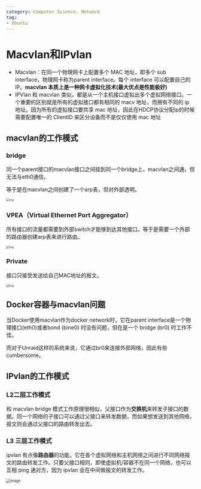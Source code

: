 ```yaml
---
category: Computer Science, Network
tag: 
- Ubuntu
---
```




# Macvlan和IPvlan

- Macvlan：在同一个物理网卡上配置多个 MAC 地址，即多个 sub interface，物理网卡称为parent interface。每个 interface 可以配置自己的 IP。**macvlan 本质上是一种网卡虚拟化技术(最大优点是性能极好)**
-  IPVlan 和 macvlan 类似，都是从一个主机接口虚拟出多个虚拟网络接口。一个重要的区别就是所有的虚拟接口都有相同的 macv 地址，而拥有不同的 ip 地址。因为所有的虚拟接口要共享 mac 地址，因此在HDCP协议分配ip的时候需要配置唯一的 ClientID 来区分设备而不是仅仅使用 mac 地址



## macvlan的工作模式

### bridge

同一个parent接口的macvlan接口之间挂到同一个bridge上，macvlan之间通，但无法与eth0通信。

等于是在macvlan之间创建了一个arp表，但对外部透明。

<img src="https://pics.yujieliu.com/blog/2023/12/a7324c612d49e0a9ff8ac32ebab21944." alt="img" style="zoom:50%;" />

### VPEA（Virtual Ethernet Port Aggregator）

所有接口的流量都需要到外部switch才能够到达其他接口。等于是需要一个外部的路由器创建arp表来进行路由。

<img src="https://pics.yujieliu.com/blog/2023/12/1fa8ae31969eabfd0975b1f03fbaeeb7." alt="img" style="zoom:50%;" />

### Private

接口只接受发送给自己MAC地址的报文。

<img src="https://pics.yujieliu.com/blog/2023/12/d035f1772ce795331781140e83c699a4." alt="img" style="zoom:50%;" />



## Docker容器与macvlan问题

当Docker使用macvlan作为docker network时，它在parent interface是一个物理接口(eth0)或者bond (bine0) 时没有问题，但在是一个 bridge (br0) 时工作不佳。

而对于Unraid这样的系统来说，它通过br0来连接外部网络，因此有些cumbersome。



## IPvlan的工作模式

### L2二层工作模式

和 macvlan bridge 模式工作原理很相似，父接口作为**交换机**来转发子接口的数据。同一个网络的子接口可以通过父接口来转发数据，而如果想发送到其他网络，报文则会通过父接口的路由转发出去。

### L3 三层工作模式

ipvlan 有点像**路由器**的功能，它在各个虚拟网络和主机网络之间进行不同网络报文的路由转发工作。只要父接口相同，即使虚拟机/容器不在同一个网络，也可以互相 ping 通对方，因为 ipvlan 会在中间做报文的转发工作。

<img src="https://pics.yujieliu.com/blog/2023/12/f47fbea8d24bb494f920779c2bca3e7c.png" alt="image" style="zoom: 67%;" />




